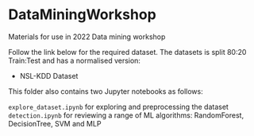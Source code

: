 # DataMiningWorkshop

Materials for use in 2022 Data mining workshop

Follow the link below for the required dataset. The datasets is split 80:20 Train:Test and has a normalised version:

- NSL-KDD Dataset 

This folder also contains two Jupyter notebooks as follows:

`explore_dataset.ipynb` for exploring and preprocessing the dataset
`detection.ipynb` for reviewing a range of ML algorithms: RandomForest, DecisionTree, SVM and MLP  
